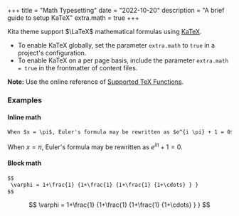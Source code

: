 +++
title = "Math Typesetting"
date = "2022-10-20"
description = "A brief guide to setup KaTeX"
extra.math = true
+++

Kita theme support $\LaTeX$ mathematical formulas using [KaTeX](https://katex.org/).

<!--more-->

- To enable KaTeX globally, set the parameter `extra.math` to `true` in a project's configuration.
- To enable KaTeX on a per page basis, include the parameter `extra.math = true` in the frontmatter of content files.

**Note:** Use the online reference of [Supported TeX Functions](https://katex.org/docs/supported.html).

### Examples

#### Inline math

```markdown
When $x = \pi$, Euler's formula may be rewritten as $e^{i \pi} + 1 = 0$.
```

When $x = \pi$, Euler's formula may be rewritten as $e^{i \pi} + 1 = 0$.

#### Block math

```markdown
$$
 \varphi = 1+\frac{1} {1+\frac{1} {1+\frac{1} {1+\cdots} } }
$$
```

$$
 \varphi = 1+\frac{1} {1+\frac{1} {1+\frac{1} {1+\cdots} } }
$$
